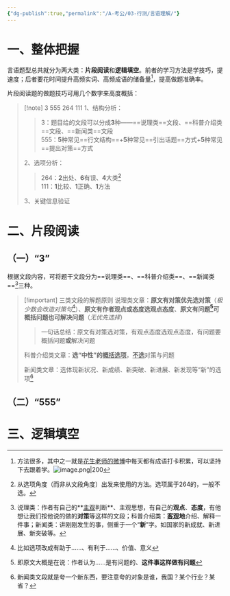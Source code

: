 ```yaml
---
{"dg-publish":true,"permalink":"/A-考公/03-行测/言语理解/"}
---
```


# 一、整体把握

言语题型总共就分为两大类：**片段阅读**和**逻辑填空**。前者的学习方法是学技巧，提速度；后者要花时间提升高频实词、高频成语的储备量[^1]，提高做题准确率。

片段阅读题的做题技巧可用几个数字来高度概括：

>[!note] 3  555  264  111 
>1、结构分析：
>
>>3：题目给的文段可以分成**3**种——==说理类==文段、==科普介绍类==文段、==新闻类==文段<br>555：**5**种常见==行文结构==+**5**种常见==引出话题==方式+**5**种常见==提出对策==方式
>
>2、选项分析：
>
>>264：**2**出处、**6**有误、**4**大类[^2]<br>111：**1**比较、**1**正确、**1**方法
>
>3、关键信息验证

# 二、片段阅读

## （一）“3”

根据文段内容，可将题干文段分为==说理类==、==科普介绍类==、==新闻类==[^3]三种。

>[!important] 三类文段的解题原则
>说理类文章：**原文有对策优先选对策**（*极少数会改造对策句*[^4]）、**原文有作者观点或态度选观点态度**、**原文有问题[^5]可概括问题也可解决问题**（*无优先选择*）
>
>>一句话总结：原文有对策选对策，有观点态度选观点态度，有问题要概括问题**或**解决问题
>
>科普介绍类文章：**选“中性”的<u>概括选项</u>**，<u>**不选**</u>对策与问题
>
>新闻类文章：选体现新状况、新成绩、新突破、新进展、新发现等“新”的选项[^6]










## （二）“555”
# 三、逻辑填空

[^1]: 方法很多，其中之一就是[花生老师的微博](https://weibo.com/u/1906965725)中每天都有成语打卡积累，可以坚持下去跟着学。![image.png|200](https://jzy-picture.oss-cn-chengdu.aliyuncs.com/Obsidian/202410212153956.png)
[^2]: 从选项角度（而非从文段角度）出发来使用的方法。选项属于264的，一般不选。
[^3]: 说理类：作者有自己的**<u>主观</u>判断**、主观思想，有自己的**观点**、**态度**，有他想让我们按他说的做的**对策**等这样的文段；科普介绍类：**<u>客观</u>地**介绍、解释一件事；新闻类：讲刚刚发生的事，侧重于一个“**新**”字。如国家的新成就、新进展、新突破等。
[^4]: 比如选项改成有助于……、有利于……、价值、意义
[^5]: 即原文大概是在说：作者认为……是有问题的、**这件事这样做有问题**
[^6]: 新闻类文段就是夸一个新东西，要注意夸的对象是谁，我国？某个行业？某省？
